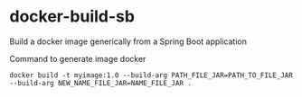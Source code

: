 # docker-build-sb
Build a docker image generically from a Spring Boot application

Command to generate image docker

`docker build -t myimage:1.0 --build-arg PATH_FILE_JAR=PATH_TO_FILE_JAR --build-arg NEW_NAME_FILE_JAR=NAME_FILE_JAR .`
